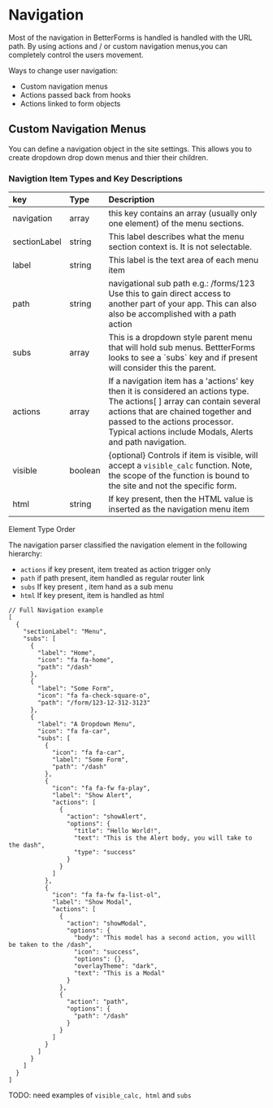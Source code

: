 # Navigation

Most of the navigation in BetterForms is handled is handled with the URL path. By using actions and / or custom navigation menus,you can completely control the users movement.

Ways to change user navigation:

* Custom navigation menus
* Actions passed back from hooks
* Actions linked to form objects

## Custom Navigation Menus

You can define a navigation object in the site settings. This allows you to create dropdown drop down menus and thier their children.

### Navigtion Item Types and Key Descriptions

| key | Type | Description |
| :--- | :--- | :--- |
| navigation | array | this key contains an array \(usually only one element\) of the menu sections. |
| sectionLabel | string | This label describes what the menu section context is. It is not selectable. |
| label | string | This label is the text area of each menu item |
| path | string | navigational sub path e.g.: /forms/123 Use this to gain direct access to another part of your app. This can also also be accomplished with a path action |
| subs | array | This is a dropdown style parent menu that will hold sub menus. BettterForms looks to see a \`subs\` key and if present will consider this the parent. |
| actions | array | If a navigation item has a 'actions' key then it is considered an actions type. The actions\[ \] array can contain several actions that are chained together and passed to the actions processor. Typical actions include Modals, Alerts and path navigation. |
| visible | boolean | {optional} Controls if item is visible, will accept a `visible_calc` function. Note, the scope of the function is bound to the site and not the specific form.  |
| html | string | If key present, then the HTML value is inserted as the navigation menu item |

Element Type Order

The navigation parser classified the navigation element in the following hierarchy:

* `actions` if key present, item treated as action trigger only
* `path` if path present, item handled as regular router link
* `subs` If key present , item hand as a sub menu
* `html` If key present, item is handled as html

```text
// Full Navigation example
[
  {
    "sectionLabel": "Menu",
    "subs": [
      {
        "label": "Home",
        "icon": "fa fa-home",
        "path": "/dash"
      },
      {
        "label": "Some Form",
        "icon": "fa fa-check-square-o",
        "path": "/form/123-12-312-3123"
      },
      {
        "label": "A Dropdown Menu",
        "icon": "fa fa-car",
        "subs": [
          {
            "icon": "fa fa-car",
            "label": "Some Form",
            "path": "/dash"
          },
          {
            "icon": "fa fa-fw fa-play",
            "label": "Show Alert",
            "actions": [
              {
                "action": "showAlert",
                "options": {
                  "title": "Hello World!",
                  "text": "This is the Alert body, you will take to the dash",
                  "type": "success"
                }
              }
            ]
          },
          {
            "icon": "fa fa-fw fa-list-ol",
            "label": "Show Modal",
            "actions": [
              {
                "action": "showModal",
                "options": {
                  "body": "This model has a second action, you willl be taken to the /dash",
                  "icon": "success",
                  "options": {},
                  "overlayTheme": "dark",
                  "text": "This is a Modal"
                }
              },
              {
                "action": "path",
                "options": {
                  "path": "/dash"
                }
              }
            ]
          }
        ]
      }
    ]
  }
]

```



TODO: need examples of `visible_calc, html` and `subs`


